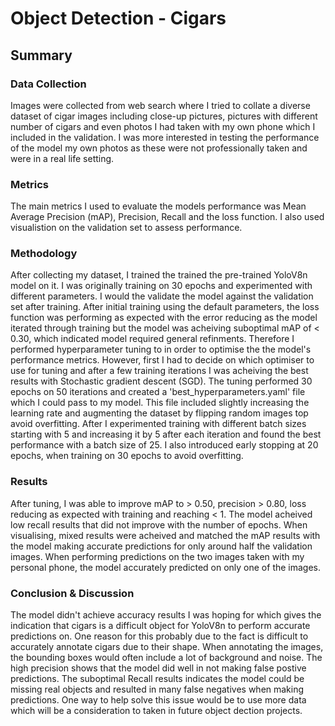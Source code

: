 # Object Detection - Cigars

## Summary

### Data Collection

Images were collected from web search where I tried to collate a diverse dataset of cigar images including close-up pictures, pictures with different number of cigars and even photos I had taken with my own phone which I included in the validation. 
I was more interested in testing the performance of the model my own photos as these were not professionally taken and were in a real life setting.

### Metrics

The main metrics I used to evaluate the models performance was Mean Average Precision (mAP), Precision, Recall and the loss function. 
I also used visualistion on the validation set to assess performance.

### Methodology

After collecting my dataset, I trained the trained the pre-trained YoloV8n model on it. I was originally training on 30 epochs and experimented with different parameters. 
I would the validate the model against the validation set after training. After initial training using the default parameters, the loss function was performing as expected with the error reducing as the model iterated through training but the model was acheiving suboptimal mAP of < 0.30, which indicated model required general refinments. Therefore I performed hyperparameter tuning to in order to optimise the the model's performance metrics. 
However, first I had to decide on which optimiser to use for tuning and after a few training iterations I was acheiving the best results with Stochastic gradient descent (SGD). 
The tuning performed 30 epochs on 50 iterations and created a 'best_hyperparameters.yaml' file which I could pass to my model. 
This file included slightly increasing the learning rate and augmenting the dataset by flipping random images top avoid overfitting. 
After I experimented training with different batch sizes starting with 5 and increasing it by 5 after each iteration and found the best performance with a batch size of 25. I also introduced early stopping at 20 epochs, when training on 30 epochs to avoid overfitting.

### Results

After tuning, I was able to improve mAP to > 0.50, precision > 0.80, loss reducing as expected with training and reaching < 1. The model acheived low recall results that did not improve with the number of epochs. 
When visualising, mixed results were acheived and matched the mAP results with the model making accurate predictions for only around half the validation images. 
When performing predictions on the two images taken with my personal phone, the model accurately predicted on only one of the images.

### Conclusion & Discussion

The model didn't achieve accuracy results I was hoping for which gives the indication that cigars is a difficult object for YoloV8n to perform accurate predictions on. 
One reason for this probably due to the fact is difficult to accurately annotate cigars due to their shape. When annotating the images, 
the bounding boxes would often include a lot of background and noise. The high precision shows that the model did well in not making false postive predictions. 
The suboptimal Recall results indicates the model could be missing real objects and resulted in many false negatives when making predictions. 
One way to help solve this issue would be to use more data which will be a consideration to taken in future object dection projects.
